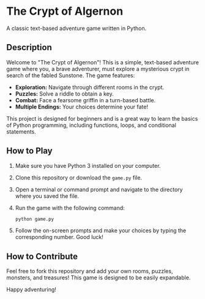 # The Crypt of Algernon

A classic text-based adventure game written in Python.

## Description

Welcome to "The Crypt of Algernon"! This is a simple, text-based adventure game where you, a brave adventurer, must explore a mysterious crypt in search of the fabled Sunstone. The game features:

*   **Exploration:** Navigate through different rooms in the crypt.
*   **Puzzles:** Solve a riddle to obtain a key.
*   **Combat:** Face a fearsome griffin in a turn-based battle.
*   **Multiple Endings:** Your choices determine your fate!

This project is designed for beginners and is a great way to learn the basics of Python programming, including functions, loops, and conditional statements.

## How to Play

1.  Make sure you have Python 3 installed on your computer.
2.  Clone this repository or download the `game.py` file.
3.  Open a terminal or command prompt and navigate to the directory where you saved the file.
4.  Run the game with the following command:

    ```bash
    python game.py
    ```

5.  Follow the on-screen prompts and make your choices by typing the corresponding number. Good luck!

## How to Contribute

Feel free to fork this repository and add your own rooms, puzzles, monsters, and treasures! This game is designed to be easily expandable.

Happy adventuring!
